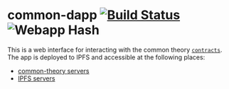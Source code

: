 # common-dapp [![Build Status](https://travis-ci.org/common-theory/common-dapp.svg?branch=master)](https://travis-ci.org/common-theory/common-dapp) ![Webapp Hash](https://dnslinkcid.commontheory.io/?domain=commontheory.io)

This is a web interface for interacting with the common theory [`contracts`](https://github.com/common-theory/contracts). The app is deployed to IPFS and accessible at the following places:

- [common-theory servers](https://commontheory.io)
- [IPFS servers](https://ipfs.io/ipns/commontheory.io)
